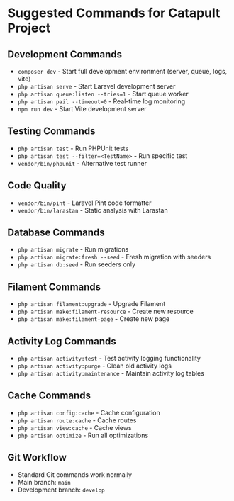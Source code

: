 # Suggested Commands for Catapult Project

## Development Commands
- `composer dev` - Start full development environment (server, queue, logs, vite)
- `php artisan serve` - Start Laravel development server
- `php artisan queue:listen --tries=1` - Start queue worker
- `php artisan pail --timeout=0` - Real-time log monitoring
- `npm run dev` - Start Vite development server

## Testing Commands
- `php artisan test` - Run PHPUnit tests
- `php artisan test --filter=<TestName>` - Run specific test
- `vendor/bin/phpunit` - Alternative test runner

## Code Quality
- `vendor/bin/pint` - Laravel Pint code formatter
- `vendor/bin/larastan` - Static analysis with Larastan

## Database Commands
- `php artisan migrate` - Run migrations
- `php artisan migrate:fresh --seed` - Fresh migration with seeders
- `php artisan db:seed` - Run seeders only

## Filament Commands
- `php artisan filament:upgrade` - Upgrade Filament
- `php artisan make:filament-resource` - Create new resource
- `php artisan make:filament-page` - Create new page

## Activity Log Commands
- `php artisan activity:test` - Test activity logging functionality
- `php artisan activity:purge` - Clean old activity logs
- `php artisan activity:maintenance` - Maintain activity log tables

## Cache Commands
- `php artisan config:cache` - Cache configuration
- `php artisan route:cache` - Cache routes
- `php artisan view:cache` - Cache views
- `php artisan optimize` - Run all optimizations

## Git Workflow
- Standard Git commands work normally
- Main branch: `main`
- Development branch: `develop`